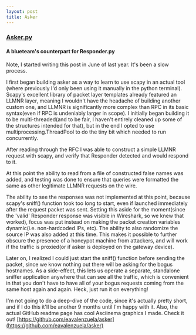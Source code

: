 ```yaml
---
layout: post
title: Asker
---
```


### [Asker.py](https://github.com/eavalenzuela/asker)
#### A blueteam's counterpart for Responder.py

Note, I started writing this post in June of last year. It's been a slow process.

I first began building asker as a way to learn to use scapy in an actual tool (where previously I'd only been using it manually in the python terminal). Scapy's excellent library of packet layer templates already featured an LLMNR layer, meaning I wouldn't have the headache of building another custom one, and LLMNR is significantly more complex than RPC in its basic syntax(even if RPC is undeniably larger in scope).
I initially began building it to be multi-threaded(and to be fair, I haven't entirely cleaned up some of the structures intended for that), but in the end I opted to use multiprocessing.ThreadPool to do the tiny bit which needed to run concurrently.

After reading through the RFC I was able to construct a simple LLMNR request with scapy, and verify that Responder detected and would respond to it.

At this point the ability to read from a file of constructed false names was added, and testing was done to ensure that queries were formatted the same as other legitimate LLMNR requests on the wire.

The ability to see the responses was not implemented at this point, because scapy's sniff() function took too long to start, even if launched immediately after the request packet was sent. Setting this aside for the moment(since the 'valid' Responder response was visible in Wireshark, so we knew that worked), focus was put instead on making the packet creation variables dynamic(i.e. non-hardcoded IPs, etc). The ability to also randomize the source IP was also added at this time. This makes it possible to further obscure the presence of a honeypot machine from attackers, and will work if the traffic is proxied(or if asker is deployed on the gateway device).

Later on, I realized I could just start the sniff() function before sending the packet, since we know nothing out there will be asking for the bogus hostnames. As a side-effect, this lets us operate a separate, standalone sniffer application anywhere that can see all the traffic, which is convenient in that you don't have to have all of your bogus requests coming from the same host again and again. Heck, just run it on everything!

I'm not going to do a deep-dive of the code, since it's actually pretty short, and if I do this it'll be another 9 months until I'm happy with it. Also, the actual GitHub readme page has cool Asciinema graphics I made. Check it out!
[https://github.com/eavalenzuela/asker](https://github.com/eavalenzuela/asker)








